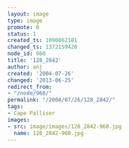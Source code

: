```yaml
---
layout: image
type: image
promote: 0
status: 1
created_ts: 1090862181
changed_ts: 1372159420
node_id: 960
title: '128_2842'
author: anj
created: '2004-07-26'
changed: '2013-06-25'
redirect_from:
- "/node/960/"
permalink: "/2004/07/26/128_2842/"
tags:
- Cape Palliser
images:
- src: image/images/128_2842-960.jpg
  name: 128_2842-960.jpg
---
```


